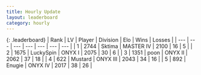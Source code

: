 ```yaml
---
title: Hourly Update
layout: leaderboard
category: hourly
---
```


{: .leaderboard}
| Rank | LV | Player | Division | Elo | Wins | Losses |
| --- | --- | --- | --- | --- | --- | --- |
| <span data-change="0">1</span> | 2744 | <span title="ID: 353063">Sktima</span> | MASTER IV | <span data-change="0">2100</span> | <span data-change="0">16</span> | <span data-change="0">5</span> |
| <span data-change="0">2</span> | 1675 | <span title="ID: 498412">LuckySpin</span> | ONYX I | <span data-change="0">2075</span> | <span data-change="0">30</span> | <span data-change="0">6</span> |
| <span data-change="1">3</span> | 1351 | <span title="ID: 540690">poon</span> | ONYX II | <span data-change="33">2062</span> | <span data-change="4">37</span> | <span data-change="0">18</span> |
| <span data-change="-1">4</span> | 622 | <span title="ID: 611082">Mustard</span> | ONYX III | <span data-change="0">2043</span> | <span data-change="0">34</span> | <span data-change="0">16</span> |
| <span data-change="0">5</span> | 892 | <span title="ID: 623502">Enugie</span> | ONYX IV | <span data-change="0">2017</span> | <span data-change="0">38</span> | <span data-change="0">26</span> |